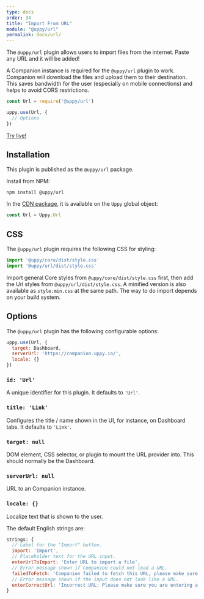```yaml
---
type: docs
order: 34
title: "Import From URL"
module: "@uppy/url"
permalink: docs/url/
---
```


The `@uppy/url` plugin allows users to import files from the internet. Paste any URL and it will be added!

A Companion instance is required for the `@uppy/url` plugin to work. Companion will download the files and upload them to their destination. This saves bandwidth for the user (especially on mobile connections) and helps to avoid CORS restrictions.

```js
const Url = require('@uppy/url')

uppy.use(Url, {
  // Options
})
```

[Try live!](/examples/dashboard/)

## Installation

This plugin is published as the `@uppy/url` package.

Install from NPM:

```shell
npm install @uppy/url
```

In the [CDN package](/docs/#With-a-script-tag), it is available on the `Uppy` global object:

```js
const Url = Uppy.Url
```

## CSS

The `@uppy/url` plugin requires the following CSS for styling:

```js
import '@uppy/core/dist/style.css'
import '@uppy/url/dist/style.css'
```

Import general Core styles from `@uppy/core/dist/style.css` first, then add the Url styles from `@uppy/url/dist/style.css`. A minified version is also available as `style.min.css` at the same path. The way to do import depends on your build system.

## Options

The `@uppy/url` plugin has the following configurable options:

```js
uppy.use(Url, {
  target: Dashboard,
  serverUrl: 'https://companion.uppy.io/',
  locale: {}
})
```

### `id: 'Url'`

A unique identifier for this plugin. It defaults to `'Url'`.

### `title: 'Link'`

Configures the title / name shown in the UI, for instance, on Dashboard tabs. It defaults to `'Link'`.

### `target: null`

DOM element, CSS selector, or plugin to mount the URL provider into. This should normally be the Dashboard.

### `serverUrl: null`

URL to an Companion instance.

### `locale: {}`

Localize text that is shown to the user.

The default English strings are:

```js
strings: {
  // Label for the "Import" button.
  import: 'Import',
  // Placeholder text for the URL input.
  enterUrlToImport: 'Enter URL to import a file',
  // Error message shown if Companion could not load a URL.
  failedToFetch: 'Companion failed to fetch this URL, please make sure it’s correct',
  // Error message shown if the input does not look like a URL.
  enterCorrectUrl: 'Incorrect URL: Please make sure you are entering a direct link to a file'
}
```

